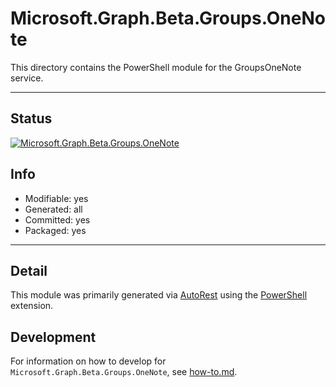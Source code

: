 <!-- region Generated -->
# Microsoft.Graph.Beta.Groups.OneNote
This directory contains the PowerShell module for the GroupsOneNote service.

---
## Status
[![Microsoft.Graph.Beta.Groups.OneNote](https://img.shields.io/powershellgallery/v/Microsoft.Graph.Beta.Groups.OneNote.svg?style=flat-square&label=Microsoft.Graph.Beta.Groups.OneNote "Microsoft.Graph.Beta.Groups.OneNote")](https://www.powershellgallery.com/packages/Microsoft.Graph.Beta.Groups.OneNote/)

## Info
- Modifiable: yes
- Generated: all
- Committed: yes
- Packaged: yes

---
## Detail
This module was primarily generated via [AutoRest](https://github.com/Azure/autorest) using the [PowerShell](https://github.com/Azure/autorest.powershell) extension.

## Development
For information on how to develop for `Microsoft.Graph.Beta.Groups.OneNote`, see [how-to.md](how-to.md).
<!-- endregion -->
